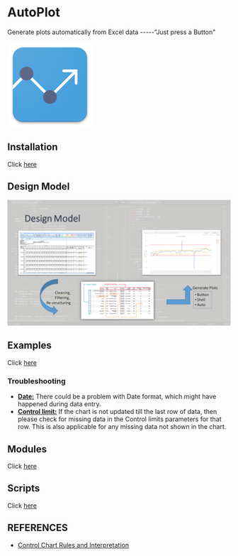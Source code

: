 # AutoPlot

Generate plots automatically from Excel data -----"Just press a Button"

<p align="left">
  <img src="./images/icons/autoplot_ic_launcher.png" alt="AutoPlot Icon" width="" height="">
</p>

## Installation

Click [here](./Installation)

## Design Model

![design_model](./images/design_model.png)

## Examples

Click [here](./examples)

### Troubleshooting

- <u>**Date:**</u> There could be a problem with Date format, which might have happened during data entry.
- <u>**Control limit:**</u> If the chart is not updated till the last row of data, then please check for missing data in the Control limits parameters for that row. This is also applicable for any missing data not shown in the chart.

## Modules

Click [here](./modules.md)

## Scripts

Click [here](./scripts)

## REFERENCES

- [Control Chart Rules and Interpretation](https://www.spcforexcel.com/knowledge/control-chart-basics/control-chart-rules-interpretation)
